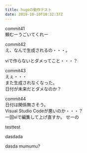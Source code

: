 ```yaml
---
title: hugoの動作テスト
date: 2019-10-10T10:32:37Z
---
```


commit41  
頼むーうごいてくれー

commit42  
え、なんで生成されるの・・・。

viで作らないとダメってこと・・・？

commit43  
えぇ・・・  
また生成されなくなった。  
日付が未来だとダメなのか？

commit44  
日付は関係無さそう。  
Visual Studio Codeが悪いのか・・・？  
一回viで編集して上げ直すか。
せーの


testtest

dasdada

dasda mumumu?

